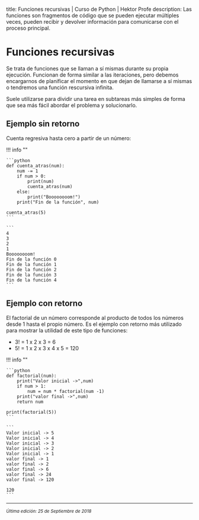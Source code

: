 title: Funciones recursivas | Curso de Python | Hektor Profe
description: Las funciones son fragmentos de código que se pueden ejecutar múltiples veces, pueden recibir y devolver información para comunicarse con el proceso principal.

<style>

.admonition.note > .superfences-tabs > label:hover, .headerlink{
    color: #018dc5 !important;
}

.admonition.info{
    font-size: 100%;
}

.admonition.info label{
    font-size: 91%;
}

.admonition.note > .admonition-title {
    display: none;
}

</style>

# Funciones recursivas

Se trata de funciones que se llaman a sí mismas durante su propia ejecución. Funcionan de forma similar a las iteraciones, pero debemos encargarnos de planificar el momento en que dejan de llamarse a sí mismas o tendremos una función rescursiva infinita.

Suele utilizarse para dividir una tarea en subtareas más simples de forma que sea más fácil abordar el problema y solucionarlo.

## Ejemplo sin retorno

Cuenta regresiva hasta cero a partir de un número:

!!! info "" 

    ```python
    def cuenta_atras(num):
        num -= 1
        if num > 0:
            print(num)
            cuenta_atras(num)
        else:
            print("Boooooooom!")
        print("Fin de la función", num)

    cuenta_atras(5)
    ```

    ```
    4
    3
    2
    1
    Boooooooom!
    Fin de la función 0
    Fin de la función 1
    Fin de la función 2
    Fin de la función 3
    Fin de la función 4
    ``` 

## Ejemplo con retorno

El factorial de un número corresponde al producto de todos los números desde 1 hasta el propio número. Es el ejemplo con retorno más utilizado para mostrar la utilidad de este tipo de funciones:

* 3! = 1 x 2 x 3 = 6
* 5! = 1 x 2 x 3 x 4 x 5 = 120

!!! info "" 

    ```python
    def factorial(num):
        print("Valor inicial ->",num)
        if num > 1:
            num = num * factorial(num -1)
        print("valor final ->",num)
        return num

    print(factorial(5))
    ```

    ```
    Valor inicial -> 5
    Valor inicial -> 4
    Valor inicial -> 3
    Valor inicial -> 2
    Valor inicial -> 1
    valor final -> 1
    valor final -> 2
    valor final -> 6
    valor final -> 24
    valor final -> 120

    120
    ``` 

___
<small class="edited"><i>Última edición: 25 de Septiembre de 2018</i></small>